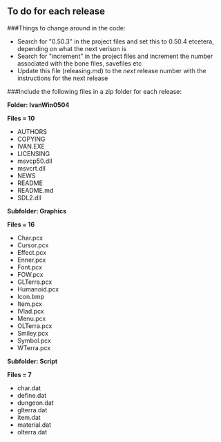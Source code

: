 To do for each release
----------------------

###Things to change around in the code:

 - Search for "0.50.3" in the project files and set this to 0.50.4 etcetera, depending on what the next verison is
 - Search for "increment" in the project files and increment the number associated with the bone files, savefiles etc
 - Update this file (releasing.md) to the _next_ release number with the instructions for the next release

###Include the following files in a zip folder for each release:

**Folder: IvanWin0504**

**Files = 10**

  - AUTHORS
  - COPYING
  - IVAN.EXE
  - LICENSING
  - msvcp50.dll
  - msvcrt.dll
  - NEWS
  - README
  - README.md
  - SDL2.dll

**Subfolder: Graphics**

**Files = 16**

  - Char.pcx
  - Cursor.pcx
  - Effect.pcx
  - Enner.pcx
  - Font.pcx
  - FOW.pcx
  - GLTerra.pcx
  - Humanoid.pcx
  - Icon.bmp
  - Item.pcx
  - IVlad.pcx
  - Menu.pcx
  - OLTerra.pcx
  - Smiley.pcx
  - Symbol.pcx
  - WTerra.pcx

**Subfolder: Script**

**Files = 7**

  - char.dat
  - define.dat
  - dungeon.dat
  - glterra.dat
  - item.dat
  - material.dat
  - olterra.dat
